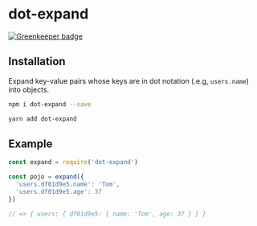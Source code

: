 # dot-expand

[![Greenkeeper badge](https://badges.greenkeeper.io/unshift/dot-expand.svg)](https://greenkeeper.io/)

## Installation

Expand key-value pairs whose keys are in dot notation (.e.g, `users.name`) into 
objects.

```bash
npm i dot-expand --save

yarn add dot-expand
```

## Example

```js
const expand = require('dot-expand')

const pojo = expand({
  'users.df01d9e5.name': 'Tom',
  'users.df01d9e5.age': 37
})

// => { users: { df01d9e5: { name: 'Tom', age: 37 } } }
```

